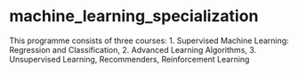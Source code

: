 # machine_learning_specialization
This programme consists of three courses: 1. Supervised Machine Learning: Regression and Classification, 2. Advanced Learning Algorithms, 3. Unsupervised Learning, Recommenders, Reinforcement Learning
